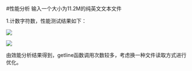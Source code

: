 #性能分析
输入一个大小为11.2M的纯英文文本文件

1.计数字符数，性能测试结果如下：

![](https://i.imgur.com/WXXdNs6.png)

![](https://i.imgur.com/vBzgp1T.png)

由效能分析结果得到，getline函数调用次数较多，考虑换一种文件读取方式进行优化。
